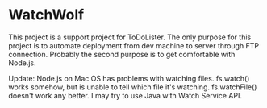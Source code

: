 WatchWolf
=========
This project is a support project for ToDoLister. The only purpose for this project is to automate deployment from dev machine to server through FTP connection. Probably the second purpose is to get comfortable with Node.js.

Update: Node.js on Mac OS has problems with watching files. fs.watch() works somehow, but is unable to tell which file it's watching. fs.watchFile() doesn't work any better. I may try to use Java with Watch Service API.
